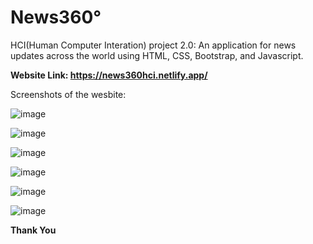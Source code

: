 # News360°

HCI(Human Computer Interation) project 2.0: An application for news updates across the world using HTML, CSS, Bootstrap, and Javascript.

**Website Link: https://news360hci.netlify.app/**

Screenshots of the wesbite:

![image](https://user-images.githubusercontent.com/60578902/142625174-db3f8690-2c7d-4f35-aea2-ebde64804b6a.png)

![image](https://user-images.githubusercontent.com/60578902/142003483-a023fa10-a089-4757-9468-e01e99201923.png)

![image](https://user-images.githubusercontent.com/60578902/142003556-862da3d5-53e1-4baa-a363-9f749c10c5cf.png)

![image](https://user-images.githubusercontent.com/60578902/142003635-7f95cb02-e329-401c-bd83-2304433cc68e.png)

![image](https://user-images.githubusercontent.com/60578902/142003585-aed1ace9-9603-48c9-8d21-353f452b4e1c.png)

![image](https://user-images.githubusercontent.com/60578902/142003669-63808cd9-dc51-493d-9a9e-9e92ab4a54a0.png)

**Thank You**
